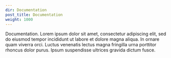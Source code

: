 ```yaml
---
dir: Documentation
post_title: Documentation
weight: 1000
---
```


Documentation. Lorem ipsum dolor sit amet, consectetur adipiscing elit, sed do eiusmod tempor incididunt ut labore et dolore magna aliqua. In ornare quam viverra orci. Luctus venenatis lectus magna fringilla urna porttitor rhoncus dolor purus. Ipsum suspendisse ultrices gravida dictum fusce.